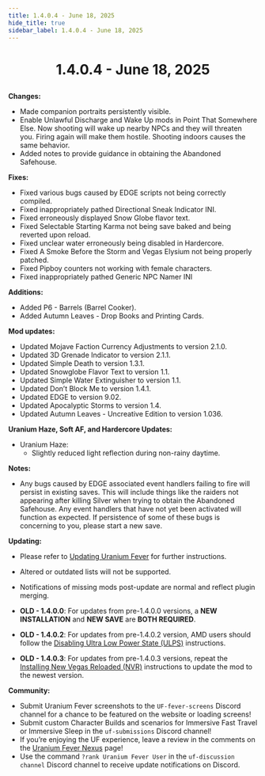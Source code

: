 ```yaml
---
title: 1.4.0.4 - June 18, 2025
hide_title: true
sidebar_label: 1.4.0.4 - June 18, 2025
---
```


# <p align="center"> 1.4.0.4 - June 18, 2025 </p>

**Changes:**
- Made companion portraits persistently visible.
- Enable Unlawful Discharge and Wake Up mods in Point That Somewhere Else. Now shooting will wake up nearby NPCs and they will threaten you. Firing again will make them hostile. Shooting indoors causes the same behavior.
- Added notes to provide guidance in obtaining the Abandoned Safehouse.

**Fixes:**
- Fixed various bugs caused by EDGE scripts not being correctly compiled.
- Fixed inappropriately pathed Directional Sneak Indicator INI.
- Fixed erroneously displayed Snow Globe flavor text.
- Fixed Selectable Starting Karma not being save baked and being reverted upon reload.
- Fixed unclear water erroneously being disabled in Hardercore.
- Fixed A Smoke Before the Storm and Vegas Elysium not being properly patched.
- Fixed Pipboy counters not working with female characters.
- Fixed inappropriately pathed Generic NPC Namer INI

**Additions:**
- Added P6 - Barrels (Barrel Cooker).
- Added Autumn Leaves - Drop Books and Printing Cards.

**Mod updates:**
- Updated Mojave Faction Currency Adjustments to version 2.1.0.
- Updated 3D Grenade Indicator to version 2.1.1.
- Updated Simple Death to version 1.3.1.
- Updated Snowglobe Flavor Text to version 1.1.
- Updated Simple Water Extinguisher to version 1.1.
- Updated Don’t Block Me to version 1.4.1.
- Updated EDGE to version 9.02.
- Updated Apocalyptic Storms to version 1.4.
- Updated Autumn Leaves - Uncreative Edition to version 1.036.


**Uranium Haze, Soft AF, and Hardercore Updates:**
- Uranium Haze:
  - Slightly reduced light reflection during non-rainy daytime.

**Notes:**
- Any bugs caused by EDGE associated event handlers failing to fire will persist in existing saves. This will include things like the raiders not appearing after killing Silver when trying to obtain the Abandoned Safehouse. Any event handlers that have not yet been activated will function as expected. If persistence of some of these bugs is concerning to you, please start a new save. 

**Updating:**
- Please refer to [Updating Uranium Fever](https://uraniumfever.net/docs/main/updating/) for further instructions.
- Altered or outdated lists will not be supported.
- Notifications of missing mods post-update are normal and reflect plugin merging.

- **OLD - 1.4.0.0**: For updates from pre-1.4.0.0 versions, a **NEW INSTALLATION** and **NEW SAVE** are **BOTH REQUIRED**.
- **OLD - 1.4.0.2**: For updates from pre-1.4.0.2 version, AMD users should follow the [Disabling Ultra Low Power State (ULPS)](https://uraniumfever.net/docs/main/setup#-nvidia-users---applying-nvidia-profile-) instructions.
- **OLD - 1.4.0.3**: For updates from pre-1.4.0.3 versions, repeat the [Installing New Vegas Reloaded (NVR)](https://uraniumfever.net/docs/main/setup#-installing-new-vegas-reloaded-nvr-) instructions to update the mod to the newest version.

 **Community:**
- Submit Uranium Fever screenshots to the `UF-fever-screens` Discord channel for a chance to be featured on the website or loading screens!
- Submit custom Character Builds and scenarios for Immersive Fast Travel or Immersive Sleep in the `uf-submissions` Discord channel!
- If you’re enjoying the UF experience, leave a review in the comments on the [Uranium Fever Nexus](https://www.nexusmods.com/newvegas/mods/89815?tab=posts&BH=3) page!
- Use the command `?rank Uranium Fever User` in the `uf-discussion channel` Discord channel to receive update notifications on Discord.
